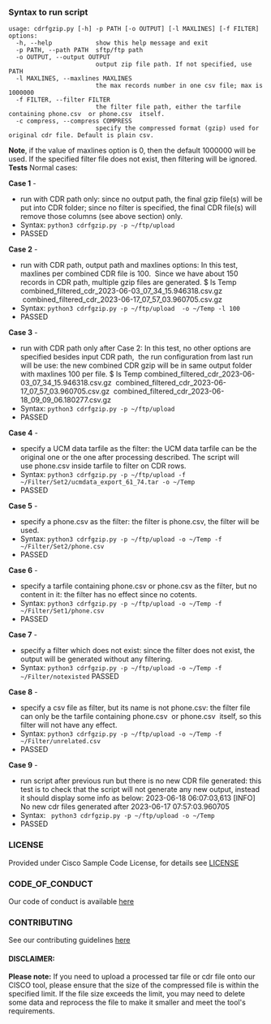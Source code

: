 ### Syntax to run script

```
usage: cdrfgzip.py [-h] -p PATH [-o OUTPUT] [-l MAXLINES] [-f FILTER]
options:
  -h, --help            show this help message and exit
  -p PATH, --path PATH  sftp/ftp path
  -o OUTPUT, --output OUTPUT
                        output zip file path. If not specified, use PATH
  -l MAXLINES, --maxlines MAXLINES
                        the max records number in one csv file; max is 1000000
  -f FILTER, --filter FILTER
                        the filter file path, either the tarfile containing phone.csv  or phone.csv  itself.
  -c compress, --compress COMPRESS
                        specify the compressed format (gzip) used for original cdr file. Default is plain csv.
```

**Note**, if the value of maxlines option is 0, then the default 1000000 will be used. If the specified filter file does not exist, then filtering will be ignored.
**Tests**
Normal cases:

**Case 1** -
* run with CDR path only:
  since no output path, the final gzip file(s) will be put into CDR folder; since no filter is specified, the final CDR file(s) will remove those columns (see above section) only.
* Syntax:
  ``` python3 cdrfgzip.py -p ~/ftp/upload ```
* PASSED

**Case 2** -
* run with CDR path, output path and maxlines options:
  In this test, maxlines per combined CDR file is 100.  Since we have about 150 records in CDR path, multiple gzip files are generated.
  $ ls Temp
  combined_filtered_cdr_2023-06-03_07_34_15.946318.csv.gz  combined_filtered_cdr_2023-06-17_07_57_03.960705.csv.gz
* Syntax:
  ```python3 cdrfgzip.py -p ~/ftp/upload  -o ~/Temp -l 100```
* PASSED

**Case 3** -
* run with CDR path only after Case 2:
  In this test, no other options are specified besides input CDR path,  the run configuration from last run will be use: the new combined CDR gzip will be in same output folder with maxlines 100 per file.
  $ ls Temp
  combined_filtered_cdr_2023-06-03_07_34_15.946318.csv.gz  combined_filtered_cdr_2023-06-17_07_57_03.960705.csv.gz  combined_filtered_cdr_2023-06-18_09_09_06.180277.csv.gz
* Syntax:
  ```python3 cdrfgzip.py -p ~/ftp/upload```
* PASSED

**Case 4** -
* specify a UCM data tarfile as the filter:
  the UCM data tarfile can be the original one or the one after processing described. The script will use phone.csv inside tarfile to filter on CDR rows.
* Syntax:
  ``` python3 cdrfgzip.py -p ~/ftp/upload -f ~/Filter/Set2/ucmdata_export_61_74.tar -o ~/Temp ```
* PASSED

**Case 5** -
* specify a phone.csv as the filter:
  the filter is phone.csv, the filter will be used.
* Syntax:
  ``` python3 cdrfgzip.py -p ~/ftp/upload -o ~/Temp -f ~/Filter/Set2/phone.csv ```
* PASSED

**Case 6** -
* specify a tarfile containing phone.csv or phone.csv as the filter, but no content in it:
  the filter has no effect since no cotents.
* Syntax:
  ``` python3 cdrfgzip.py -p ~/ftp/upload -o ~/Temp -f ~/Filter/Set1/phone.csv ```
* PASSED

**Case 7** -
* specify a filter which does not exist:
  since the filter does not exist, the output will be generated without any filtering.
* Syntax:
  ```python3 cdrfgzip.py -p ~/ftp/upload -o ~/Temp -f ~/Filter/notexisted```
  PASSED

**Case 8** -
* specify a csv file as filter, but its name is not phone.csv:
  the filter file can only be the tarfile containing phone.csv  or phone.csv  itself, so this filter will not have any effect.
* Syntax:
  ```python3 cdrfgzip.py -p ~/ftp/upload -o ~/Temp -f ~/Filter/unrelated.csv```
* PASSED

**Case 9** -
* run script after previous run but there is no new CDR file generated:
  this test is to check that the script will not generate any new output, instead it should display some info as below:
  2023-06-18 06:07:03,613 [INFO] No new cdr files generated after 2023-06-17 07:57:03.960705
* Syntax:
  ``` python3 cdrfgzip.py -p ~/ftp/upload -o ~/Temp```
* PASSED

### LICENSE

Provided under Cisco Sample Code License, for details see [LICENSE](LICENSE.md)

### CODE_OF_CONDUCT

Our code of conduct is available [here](CODE_OF_CONDUCT.md)

### CONTRIBUTING

See our contributing guidelines [here](CONTRIBUTING.md)

#### DISCLAIMER:
<b>Please note:</b> If you need to upload a processed tar file or cdr file onto our CISCO tool, please ensure that the size of the compressed file is within the specified limit. If the file size exceeds the limit, you may need to delete some data and reprocess the file to make it smaller and meet the tool's requirements.
